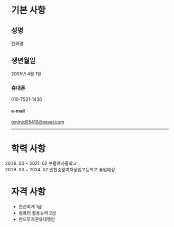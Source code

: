 # 기본 사항
## 성명
천희경
## 생년월일
2005년 4월 1일
### 휴대폰
010-7531-1430
#### e-mail
gmlrud05410@naver.com
***
# 학력 사항
2018. 03 ~ 2021. 02 부평여자중학교
2019. 03 ~ 2024. 02 인천중앙여자상업고등학교 졸업예정
# 자격 사항
- 전산회계 1급
- 컴퓨터 활용능력 2급
- 펀드투자권유대행인
